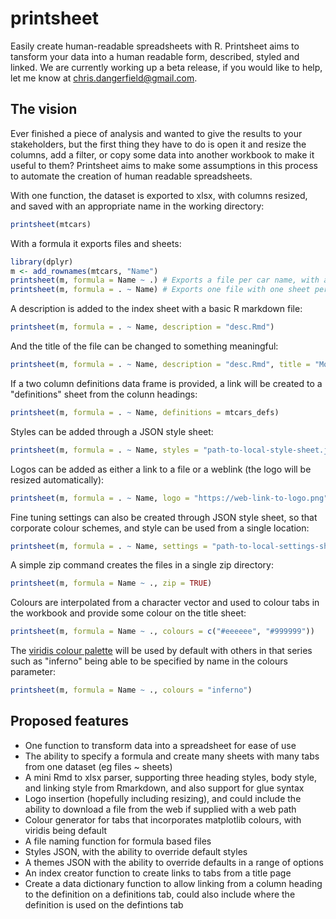 # printsheet
Easily create human-readable spreadsheets with R. Printsheet aims to tansform your data into a human readable form, described, styled and linked. We are currently working up a beta release, if you would like to help, let me know at chris.dangerfield@gmail.com.

## The vision
Ever finished a piece of analysis and wanted to give the results to your stakeholders, but the first thing they have to do is open it and resize the columns, add a filter, or copy some data into another workbook to make it useful to them? Printsheet aims to make some assumptions in this process to automate the creation of human readable spreadsheets.

With one function, the dataset is exported to xlsx, with columns resized, and saved with an appropriate name in the working directory:
```R
printsheet(mtcars)
```
With a formula it exports files and sheets:
```R
library(dplyr)
m <- add_rownames(mtcars, "Name")
printsheet(m, formula = Name ~ .) # Exports a file per car name, with all data on one sheet
printsheet(m, formula = . ~ Name) # Exports one file with one sheet per car name, and an index sheet
```

A description is added to the index sheet with a basic R markdown file:
```R
printsheet(m, formula = . ~ Name, description = "desc.Rmd")
```

And the title of the file can be changed to something meaningful:
```R
printsheet(m, formula = . ~ Name, description = "desc.Rmd", title = "Motor Trend Car Road Tests")
```

If a two column definitions data frame is provided, a link will be created to a "definitions" sheet from the colunn headings:
```R
printsheet(m, formula = . ~ Name, definitions = mtcars_defs)
```
Styles can be added through a JSON style sheet:
```R
printsheet(m, formula = . ~ Name, styles = "path-to-local-style-sheet.json")
```

Logos can be added as either a link to a file or a weblink (the logo will be resized automatically):
```R
printsheet(m, formula = . ~ Name, logo = "https://web-link-to-logo.png")
```

Fine tuning settings can also be created through JSON style sheet, so that corporate colour schemes, and style can be used from a single location:
```R
printsheet(m, formula = . ~ Name, settings = "path-to-local-settings-sheet.json")
```

A simple zip command creates the files in a single zip directory:
```R
printsheet(m, formula = Name ~ ., zip = TRUE)
```

Colours are interpolated from a character vector and used to colour tabs in the workbook and provide some colour on the title sheet:
```R
printsheet(m, formula = Name ~ ., colours = c("#eeeeee", "#999999"))
```

The [viridis colour palette](https://cran.r-project.org/web/packages/viridis/vignettes/intro-to-viridis.html) will be used by default with others in that series such as "inferno" being able to be specified by name in the colours parameter:
```R
printsheet(m, formula = Name ~ ., colours = "inferno")
```


## Proposed features
* One function to transform data into a spreadsheet for ease of use
* The ability to specify a formula and create many sheets with many tabs from one dataset (eg files ~ sheets)
* A mini Rmd to xlsx parser, supporting three heading styles, body style, and linking style from Rmarkdown, and also support for glue syntax
* Logo insertion (hopefully including resizing), and could include the ability to download a file from the web if supplied with a web path
* Colour generator for tabs that incorporates matplotlib colours, with viridis being default
* A file naming function for formula based files
* Styles JSON, with the ability to override default styles
* A themes JSON with the ability to override defaults in a range of options
* An index creator function to create links to tabs from a title page
* Create a data dictionary function to allow linking from a column heading to the definition on a definitions tab, could also include where the definition is used on the defintions tab

